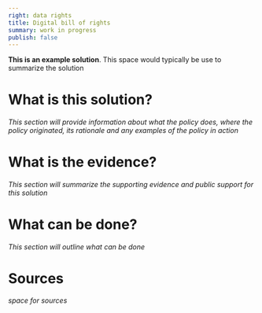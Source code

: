 ```yaml
---
right: data rights
title: Digital bill of rights
summary: work in progress
publish: false
---
```

**This is an example solution**. This space would typically be use to summarize the solution

# What is this solution?
###### *This section will provide information about what the policy does, where the policy originated, its rationale and any examples of the policy in action*

# What is the evidence?
###### *This section will summarize the supporting evidence and public support for this solution*

# What can be done?
###### *This section will outline what can be done*

# Sources
###### *space for sources*
